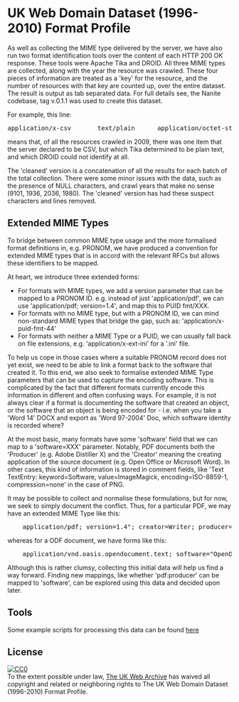 UK Web Domain Dataset (1996-2010) Format Profile
================================================

As well as collecting the MIME type delivered by the server, we have also run two format identification tools over the content of each HTTP 200 OK response. These tools were Apache Tika and DROID. All three MIME types are collected, along with the year the resource was crawled. These four pieces of information are treated as a 'key' for the resource, and the number of resources with that key are counted up, over the entire dataset. The result is output as tab separated data. For full details see, the Nanite codebase, tag v.0.1.1 was used to create this dataset.

For example, this line:
<pre>
application/x-csv       text/plain      application/octet-stream        2009    1
</pre>
means that, of all the resources crawled in 2009, there was one item that the server declared to be CSV, but which Tika determined to be plain text, and which DROID could not identify at all.

The 'cleaned' version is a concatenation of all the results for each batch of the total collection. There were some minor issues with the data, such as the presence of NULL characters, and crawl years that make no sense (9101, 1936, 2036, 1980). The 'cleaned' version has had these suspect characters and lines removed.

Extended MIME Types
-------------------

To bridge between common MIME type usage and the more formalised format definitions in, e.g. PRONOM, we have produced a convention for extended MIME types that is in accord with the relevant RFCs but allows these identifiers to be mapped.

At heart, we introduce three extended forms:

* For formats with MIME types, we add a version parameter that can be mapped to a PRONOM ID. e.g. instead of just 'application/pdf', we can use 'application/pdf; version=1.4', and map this to PUID fmt/XXX.
* For formats with no MIME type, but with a PRONOM ID, we can mind non-standard MIME types that bridge the gap, such as: 'application/x-puid-fmt-44'
* For formats with neither a MIME Type or a PUID, we can usually fall back on file extensions, e.g. 'application/x-ext-ini' for a '.ini' file.

To help us cope in those cases where a suitable PRONOM record does not yet exist, we need to be able to link a format back to the software that created it. To this end, we also seek to formalise extended MIME Type parameters that can be used to capture the encoding software. This is complicated by the fact that different formats currently encode this information in different and often confusing ways. For example, it is not always clear if a format is documenting the software that created an object, or the software that an object is being encoded for - i.e. when you take a 'Word 14' DOCX and export as 'Word 97-2004' Doc, which software identity is recorded where?

At the most basic, many formats have some 'software' field that we can map to a 'software=XXX' parameter. Notably, PDF documents both the 'Producer' (e.g. Adobe Distiller X) and the 'Creator' meaning the creating application of the source document (e.g. Open Office or Microsoft Word). In other cases, this kind of information is stored in comment fields, like 'Text TextEntry: keyword=Software, value=ImageMagick, encoding=ISO-8859-1, compression=none' in the case of PNG.

It may be possible to collect and normalise these formulations, but for now, we seek to simply document the conflict. Thus, for a particular PDF, we may have an extended MIME Type like this:
<pre>
	application/pdf; version=1.4"; creator=Writer; producer="OpenOffice.org 3.2"
</pre>
whereas for a ODF document, we have forms like this:
<pre>
	application/vnd.oasis.opendocument.text; software="OpenOffice.org/3.2$Win32 OpenOffice.org_project/320m12$Build-9483"
</pre>

Although this is rather clumsy, collecting this initial data will help us find a way forward. Finding new mappings, like whether 'pdf:producer' can be mapped to 'software', can be explored using this data and decided upon later.

Tools
-----
Some example scripts for processing this data can be found [here](../../fmtprofile)

License
-------
<p xmlns:dct="http://purl.org/dc/terms/">
  <a rel="license"
     href="http://creativecommons.org/publicdomain/zero/1.0/">
    <img src="http://i.creativecommons.org/p/zero/1.0/88x31.png" style="border-style: none;" alt="CC0" />
  </a>
  <br />
  To the extent possible under law,
  <a rel="dct:publisher"
     href="http://www.webarchive.org.uk/">
    <span property="dct:title">The UK Web Archive</span></a>
  has waived all copyright and related or neighboring rights to
  <span property="dct:title">The UK Web Domain Dataset (1996-2010) Format Profile</span>.
</p>

